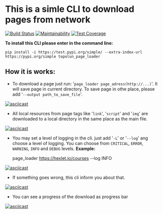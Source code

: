 #  This is a simle CLI to download pages from network

[![Build Status](https://travis-ci.org/Topolun/python-project-lvl3.svg?branch=master)](https://travis-ci.org/Topolun/python-project-lvl3)
[![Maintainability](https://api.codeclimate.com/v1/badges/5fbfcf4562ffe7192ba0/maintainability)](https://codeclimate.com/github/Topolun/python-project-lvl3/maintainability)
[![Test Coverage](https://api.codeclimate.com/v1/badges/5fbfcf4562ffe7192ba0/test_coverage)](https://codeclimate.com/github/Topolun/python-project-lvl3/test_coverage)

**To install this CLI please enter in the command line:**

    pip install -i https://test.pypi.org/simple/ --extra-index-url https://pypi.org/simple topolun_page_loader

## How it is works:

- To download a page just run: '`page_loader page_adress(http://...)`'. It will save page in current directory.
To save page in othe place, please add '`--output path_to_save_file`'.


[![asciicast](https://asciinema.org/a/Fa0Q6wvTF6Xm7iQ6Y6q5JztCa.svg)](https://asciinema.org/a/Fa0Q6wvTF6Xm7iQ6Y6q5JztCa)


- All local resources from page tags like '`link`', '`script`' and '`img`' are downloaded to a local directory in the same place as the main file.

[![asciicast](https://asciinema.org/a/hjCvkV962YxwEb0GrOA2tQxAr.svg)](https://asciinema.org/a/hjCvkV962YxwEb0GrOA2tQxAr)

- You may set a level of logging in the cli. just add '`-L`' or '`--log`' ang choose a level of logging. You can choose from `CRITICAL`, `ERROR`, `WARNING`, `INFO` and `DEBUG` levels. 
**Example:**

    page_loader https://hexlet.io/courses --log INFO

[![asciicast](https://asciinema.org/a/UoEl5SuNZWzS1IFDcuyAlYsDZ.svg)](https://asciinema.org/a/UoEl5SuNZWzS1IFDcuyAlYsDZ)

- If something goes wrong, this cli inform you about that.

[![asciicast](https://asciinema.org/a/jsFhZG0UHxd15pNeIMym8SbXY.svg)](https://asciinema.org/a/jsFhZG0UHxd15pNeIMym8SbXY)


- You can see a progress of the download as progress bar

[![asciicast](https://asciinema.org/a/6yU7WvspOpyNKpXCHzx8lAWlV.svg)](https://asciinema.org/a/6yU7WvspOpyNKpXCHzx8lAWlV)
